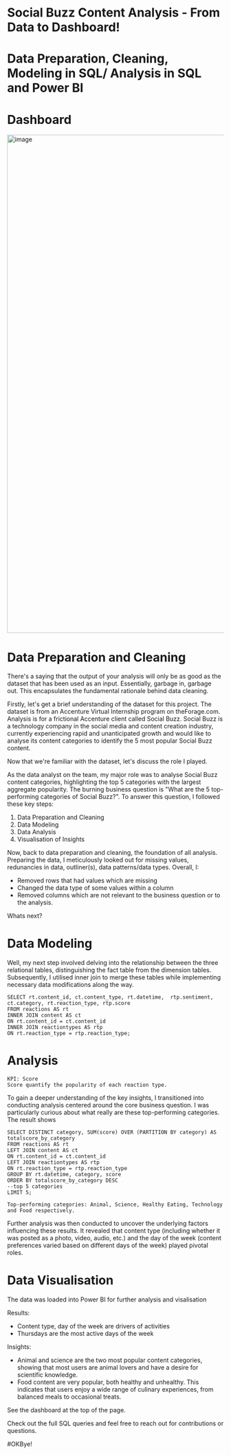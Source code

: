 # Social Buzz Content Analysis - From Data to Dashboard!
# Data Preparation, Cleaning, Modeling in SQL/ Analysis in SQL and Power BI
# Dashboard

<img width="1158" alt="image" src="https://github.com/bisolaola/Accenture-SocialBuzz/assets/137617628/e08cb183-49f7-4aa4-b991-5cc385c6416c">


# Data Preparation and Cleaning

There's a saying that the output of your analysis will only be as good as the dataset that has been used as an input. Essentially, garbage in, garbage out. This encapsulates the fundamental rationale behind data cleaning.

Firstly, let's get a brief understanding of the dataset for this project. The dataset is from an Accenture Virtual Internship program on theForage.com.  Analysis is for a frictional Accenture client called Social Buzz. Social Buzz is a technology company in the social media and content creation industry, currently experiencing rapid and unanticipated growth and would like to analyse its content categories to identify the 5 most popular Social Buzz content. 

Now that we're familiar with the dataset, let's discuss the role I played.

As the data analyst on the team, my major role was to analyse Social Buzz content categories, highlighting the top 5 categories with the largest aggregate popularity. The burning business question is "What are the 5 top-performing categories of Social Buzz?". To answer this question, I followed these key steps: 

1. Data Preparation and Cleaning
4. Data Modeling
5. Data Analysis
6. Visualisation of Insights

Now, back to data preparation and cleaning, the foundation of all analysis. Preparing the data, I meticulously looked out for missing values, redunancies in data, outliner(s), data patterns/data types. Overall, I:

- Removed rows that had values which are missing
- Changed the data type of some values within a column
- Removed columns which are not relevant to the business question or to the analysis.

Whats next?

# Data Modeling

Well, my next step involved delving into the relationship between the three relational tables, distinguishing the fact table from the dimension tables. Subsequently, I utilised inner join to merge these tables while implementing necessary data modifications along the way.  

    SELECT rt.content_id, ct.content_type, rt.datetime,  rtp.sentiment, ct.category, rt.reaction_type, rtp.score
    FROM reactions AS rt
    INNER JOIN content AS ct
    ON rt.content_id = ct.content_id
    INNER JOIN reactiontypes AS rtp
    ON rt.reaction_type = rtp.reaction_type;

# Analysis 

    KPI: Score
    Score quantify the popularity of each reaction type.

To gain a deeper understanding of the key insights, I transitioned into conducting analysis centered around the core business question. I was particularly curious about what really are these top-performing categories. The result shows 

    SELECT DISTINCT category, SUM(score) OVER (PARTITION BY category) AS totalscore_by_category
    FROM reactions AS rt
    LEFT JOIN content AS ct
    ON rt.content_id = ct.content_id
    LEFT JOIN reactiontypes AS rtp
    ON rt.reaction_type = rtp.reaction_type
    GROUP BY rt.datetime, category, score
    ORDER BY totalscore_by_category DESC
    --top 5 categories 
    LIMIT 5;

    Top-performing categories: Animal, Science, Healthy Eating, Technology and Food respectively. 
    
 
Further analysis was then conducted to uncover the underlying factors influencing these results. It revealed that content type (including whether it was posted as a photo, video, audio, etc.) and the day of the week (content preferences varied based on different days of the week) played pivotal roles.

# Data Visualisation

The data was loaded into Power BI for further analysis and visalisation 

Results: 
- Content type, day of the week are drivers of activities
- Thursdays are the most active days of the week

Insights: 
- Animal and science are the two most popular content categories, showing that most users are animal lovers and have a desire for scientific knowledge.
- Food content are very popular, both healthy and unhealthy. This indicates that users enjoy a wide range of culinary experiences, from balanced meals to occasional treats. 

See the dashboard at the top of the page. 

Check out the full SQL queries and feel free to reach out for contributions or questions. 

#OKBye!

